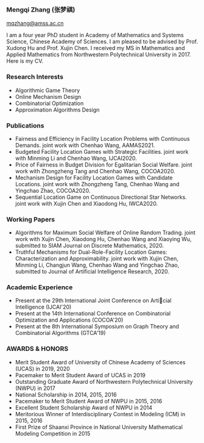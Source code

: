 ### Mengqi Zhang (张梦祺)
mqzhang@amss.ac.cn

I am a four year PhD student in Academy of Mathematics and Systems Science, Chinese Academy of Sciences. I am pleased to be advised by Prof. Xudong Hu and Prof. Xujin Chen. I received my MS in Mathematics and Applied Mathematics from Northwestern Polytechnical University in 2017. Here is my CV.

### Research Interests
* Algorithmic Game Theory 
* Online Mechanism Design
* Combinatorial Optimization
* Approximation Algorithms Design

### Publications
* Fairness and Efficiency in Facility Location Problems with Continuous Demands. joint work with Chenhao Wang, AAMAS2021. 
* Budgeted Facility Location Games with Strategic Facilities. joint work with Minming Li and Chenhao Wang, IJCAI2020.
* Price of Fairness in Budget Division for Egalitarian Social Welfare. joint work with Zhongzheng Tang and Chenhao Wang, COCOA2020.
* Mechanism Design for Facility Location Games with Candidate Locations. joint work with Zhongzheng Tang, Chenhao Wang and Yingchao Zhao, COCOA2020.
* Sequential Location Game on Continuous Directional Star Networks. joint work with Xujin Chen and Xiaodong Hu, IWCA2020. 

### Working Papers
* Algorithms for Maximum Social Welfare of Online Random Trading. joint work with Xujin Chen, Xiaodong Hu, Chenhao Wang and Xiaoying Wu, submitted to SIAM Journal on Discrete Mathematics, 2020.
* Truthful Mechanisms for Dual-Role-Facility Location Games: Characterization and Approximability. joint work with Xujin Chen, Minming Li, Changjun Wang, Chenhao Wang and Yingchao Zhao, submitted to Journal of Artificial Intelligence Research, 2020.

### Academic Experience
* Present at the 29th International Joint Conference on Articial Intelligence (IJCAI'20)
* Present at the 14th International Conference on Combinatorial Optimization and Applications (COCOA'20)
* Present at the 8th International Symposium on Graph Theory and Combinatorial Algorithms (GTCA'19)

### AWARDS & HONORS
* Merit Student Award of University of Chinese Academy of Sciences (UCAS) in 2019, 2020
* Pacemaker to Merit Student Award of UCAS in 2019
* Outstanding Graduate Award of Northwestern Polytechnical University (NWPU) in 2017
* National Scholarship in 2014, 2015, 2016
* Pacemaker to Merit Student Award of NWPU in 2015, 2016
* Excellent Student Scholarship Award of NWPU in 2014
* Meritorious Winner of Interdisciplinary Contest in Modeling (ICM) in 2015, 2016
* First Prize of Shaanxi Province in National University Mathematical Modeling Competition in 2015
